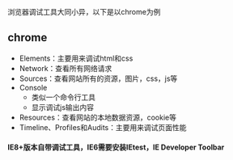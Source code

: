 浏览器调试工具大同小异，以下是以chrome为例

## chrome
- Elements：主要用来调试html和css
- Network：查看所有网络请求
- Sources：查看网站所有的资源，图片，css，js等
- Console
  - 类似一个命令行工具
  - 显示调试js输出内容
- Resources：查看网站的本地数据资源，cookie等
- Timeline、Profiles和Audits：主要用来调试页面性能

#### IE8+版本自带调试工具，IE6需要安装IEtest，IE Developer Toolbar

